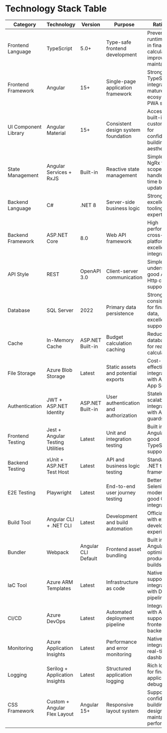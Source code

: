 # Technology Stack Table

| Category | Technology | Version | Purpose | Rationale |
|----------|------------|---------|---------|-----------|
| Frontend Language | TypeScript | 5.0+ | Type-safe frontend development | Prevents runtime errors in financial calculations, improves maintainability |
| Frontend Framework | Angular | 15+ | Single-page application framework | Strong TypeScript integration, mature ecosystem, PWA support |
| UI Component Library | Angular Material | 15+ | Consistent design system foundation | Accessibility built-in, customizable for confidence-building aesthetic |
| State Management | Angular Services + RxJS | Built-in | Reactive state management | Simpler than NgRx for MVP scope, handles real-time budget updates |
| Backend Language | C# | .NET 8 | Server-side business logic | Strong typing, excellent tooling, team expertise |
| Backend Framework | ASP.NET Core | 8.0 | Web API framework | High performance, cross-platform, excellent EF integration |
| API Style | REST | OpenAPI 3.0 | Client-server communication | Simple, well-understood, good Angular Http client support |
| Database | SQL Server | 2022 | Primary data persistence | Strong consistency for financial data, excellent EF support |
| Cache | In-Memory Cache | ASP.NET Built-in | Budget calculation caching | Reduces database load for real-time calculations |
| File Storage | Azure Blob Storage | Latest | Static assets and potential exports | Cost-effective, integrates with Azure App Service |
| Authentication | JWT + ASP.NET Identity | ASP.NET Built-in | User authentication and authorization | Stateless, scalable, integrates with Angular guards |
| Frontend Testing | Jest + Angular Testing Utilities | Latest | Unit and integration testing | Built into Angular CLI, good TypeScript support |
| Backend Testing | xUnit + ASP.NET Test Host | Latest | API and business logic testing | Standard .NET testing framework |
| E2E Testing | Playwright | Latest | End-to-end user journey testing | Better than Selenium for modern SPAs, good CI/CD integration |
| Build Tool | Angular CLI + .NET CLI | Latest | Development and build automation | Official tooling with excellent developer experience |
| Bundler | Webpack | Angular CLI Default | Frontend asset bundling | Built into Angular CLI, optimized for production builds |
| IaC Tool | Azure ARM Templates | Latest | Infrastructure as code | Native Azure support, integrates with DevOps pipelines |
| CI/CD | Azure DevOps | Latest | Automated deployment pipeline | Integrated with Azure, supports both frontend and backend |
| Monitoring | Azure Application Insights | Latest | Performance and error monitoring | Native Azure integration, real-time dashboards |
| Logging | Serilog + Application Insights | Latest | Structured application logging | Rich logging for financial application debugging |
| CSS Framework | Custom + Angular Flex Layout | Angular 15+ | Responsive layout system | Supports confidence-building design while maintaining performance |
